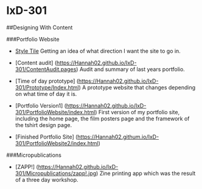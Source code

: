 # IxD-301
##Designing With Content

###Portfolio Website
- [Style Tile](https://Hannah02.github.io/IxD-301/StyleTilePortfolio.jpg)
Getting an idea of what direction I want the site to go in.

- [Content audit] (https://Hannah02.github.io/IxD-301/ContentAudit.pages)
Audit and summary of last years portfolio.

- [Time of day prototype] (https://Hannah02.github.io/IxD-301/Prototype/Index.html)
A prototype website that changes depending on what time of day it is.

- [Portfolio Version1] (https://Hannah02.github.io/IxD-301/PortfolioWebsite/index.html)
First version of my portfolio site, including the home page, the film posters page and the framework of the tshirt design page.

- [Finished Portfolio Site] (https://Hannah02.githum.io/IxD-301/PortfolioWebsite2/index.html)

###Micropublications
- [ZAPP!] (https://Hannah02.github.io/IxD-301/Micropublications/zapp!.jpg)
Zine printing app which was the result of a three day workshop.
